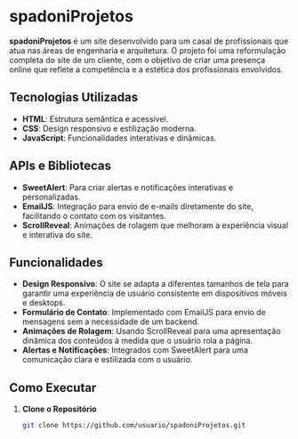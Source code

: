# spadoniProjetos

**spadoniProjetos** é um site desenvolvido para um casal de profissionais que atua nas áreas de engenharia e arquitetura. O projeto foi uma reformulação completa do site de um cliente, com o objetivo de criar uma presença online que reflete a competência e a estética dos profissionais envolvidos.

## Tecnologias Utilizadas

- **HTML**: Estrutura semântica e acessível.
- **CSS**: Design responsivo e estilização moderna.
- **JavaScript**: Funcionalidades interativas e dinâmicas.

## APIs e Bibliotecas

- **SweetAlert**: Para criar alertas e notificações interativas e personalizadas.
- **EmailJS**: Integração para envio de e-mails diretamente do site, facilitando o contato com os visitantes.
- **ScrollReveal**: Animações de rolagem que melhoram a experiência visual e interativa do site.

## Funcionalidades

- **Design Responsivo**: O site se adapta a diferentes tamanhos de tela para garantir uma experiência de usuário consistente em dispositivos móveis e desktops.
- **Formulário de Contato**: Implementado com EmailJS para envio de mensagens sem a necessidade de um backend.
- **Animações de Rolagem**: Usando ScrollReveal para uma apresentação dinâmica dos conteúdos à medida que o usuário rola a página.
- **Alertas e Notificações**: Integrados com SweetAlert para uma comunicação clara e estilizada com o usuário.

## Como Executar

1. **Clone o Repositório**

   ```sh
   git clone https://github.com/usuario/spadoniProjetos.git
